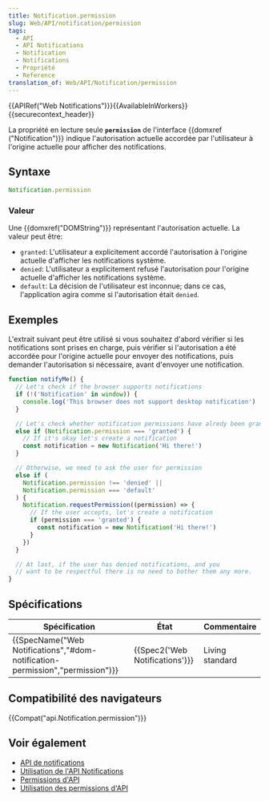 ```yaml
---
title: Notification.permission
slug: Web/API/notification/permission
tags:
  - API
  - API Notifications
  - Notification
  - Notifications
  - Propriété
  - Reference
translation_of: Web/API/Notification/permission
---
```

{{APIRef("Web Notifications")}}{{AvailableInWorkers}}{{securecontext_header}}

La propriété en lecture seule **`permission`** de l'interface {{domxref ("Notification")}} indique l'autorisation actuelle accordée par l'utilisateur à l'origine actuelle pour afficher des notifications.

## Syntaxe

```js
Notification.permission
```

### Valeur

Une {{domxref("DOMString")}} représentant l'autorisation actuelle. La valeur peut être:

- `granted`: L'utilisateur a explicitement accordé l'autorisation à l'origine actuelle d'afficher les notifications système.
- `denied`: L'utilisateur a explicitement refusé l'autorisation pour l'origine actuelle d'afficher les notifications système.
- `default`: La décision de l'utilisateur est inconnue; dans ce cas, l'application agira comme si l'autorisation était `denied`.

## Exemples

L'extrait suivant peut être utilisé si vous souhaitez d'abord vérifier si les notifications sont prises en charge, puis vérifier si l'autorisation a été accordée pour l'origine actuelle pour envoyer des notifications, puis demander l'autorisation si nécessaire, avant d'envoyer une notification.

```js
function notifyMe() {
  // Let's check if the browser supports notifications
  if (!('Notification' in window)) {
    console.log('This browser does not support desktop notification')
  }

  // Let's check whether notification permissions have alredy been granted
  else if (Notification.permission === 'granted') {
    // If it's okay let's create a notification
    const notification = new Notification('Hi there!')
  }

  // Otherwise, we need to ask the user for permission
  else if (
    Notification.permission !== 'denied' ||
    Notification.permission === 'default'
  ) {
    Notification.requestPermission((permission) => {
      // If the user accepts, let's create a notification
      if (permission === 'granted') {
        const notification = new Notification('Hi there!')
      }
    })
  }

  // At last, if the user has denied notifications, and you
  // want to be respectful there is no need to bother them any more.
}
```

## Spécifications

| Spécification                                                                                            | État                                     | Commentaire     |
| -------------------------------------------------------------------------------------------------------- | ---------------------------------------- | --------------- |
| {{SpecName("Web Notifications","#dom-notification-permission","permission")}} | {{Spec2('Web Notifications')}} | Living standard |

## Compatibilité des navigateurs

{{Compat("api.Notification.permission")}}

## Voir également

- [API de notifications](/docs/Web/API/Notifications_API)
- [Utilisation de l'API Notifications](/fr/docs/Web/API/Notifications_API/Using_the_Notifications_API)
- [Permissions d'API](/fr/docs/Web/API/Permissions_API)
- [Utilisation des permissions d'API](/fr/docs/Web/API/Permissions_API/Using_the_Permissions_API)
